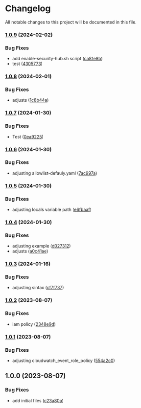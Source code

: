 # Changelog

All notable changes to this project will be documented in this file.

### [1.0.9](https://github.com/ganexcloud/terraform-aws-prowler/compare/v1.0.8...v1.0.9) (2024-02-02)


### Bug Fixes

* add enable-security-hub.sh script ([ca81e8b](https://github.com/ganexcloud/terraform-aws-prowler/commit/ca81e8badea248fc81531a037e691df8a06acb99))
* test ([4305773](https://github.com/ganexcloud/terraform-aws-prowler/commit/4305773fc8a61e7f50fa414625a27e1b3d105c5f))

### [1.0.8](https://github.com/ganexcloud/terraform-aws-prowler/compare/v1.0.7...v1.0.8) (2024-02-01)


### Bug Fixes

* adjusts ([1c8b44a](https://github.com/ganexcloud/terraform-aws-prowler/commit/1c8b44abb586fadfb6f51c2e9946ed9c652d28e4))

### [1.0.7](https://github.com/ganexcloud/terraform-aws-prowler/compare/v1.0.6...v1.0.7) (2024-01-30)


### Bug Fixes

* Test ([0ea9225](https://github.com/ganexcloud/terraform-aws-prowler/commit/0ea9225ba5538e763dfa69e8b4416d01f614f8d4))

### [1.0.6](https://github.com/ganexcloud/terraform-aws-prowler/compare/v1.0.5...v1.0.6) (2024-01-30)


### Bug Fixes

* adjusting allowlist-defauly.yaml ([7ac997a](https://github.com/ganexcloud/terraform-aws-prowler/commit/7ac997a928975c53e14144195073a381a00b2e24))

### [1.0.5](https://github.com/ganexcloud/terraform-aws-prowler/compare/v1.0.4...v1.0.5) (2024-01-30)


### Bug Fixes

* adjusting locals variable path ([e6fbaaf](https://github.com/ganexcloud/terraform-aws-prowler/commit/e6fbaaf38db57dd6a3c29a14da7cca91a88c18cf))

### [1.0.4](https://github.com/ganexcloud/terraform-aws-prowler/compare/v1.0.3...v1.0.4) (2024-01-30)


### Bug Fixes

* adjusting example ([d027312](https://github.com/ganexcloud/terraform-aws-prowler/commit/d027312f3c375a21af69859f6362d537a18a192c))
* adjusts ([a0c41ae](https://github.com/ganexcloud/terraform-aws-prowler/commit/a0c41ae97b4b54bc8ad0d311d86283b6e241e314))

### [1.0.3](https://github.com/ganexcloud/terraform-aws-prowler/compare/v1.0.2...v1.0.3) (2024-01-16)


### Bug Fixes

* adjusting sintax ([cf7f737](https://github.com/ganexcloud/terraform-aws-prowler/commit/cf7f7372742863ae121078992099efa66a82d7e7))

### [1.0.2](https://github.com/ganexcloud/terraform-aws-prowler/compare/v1.0.1...v1.0.2) (2023-08-07)


### Bug Fixes

* iam policy ([2348e9d](https://github.com/ganexcloud/terraform-aws-prowler/commit/2348e9d61f962aa55fa6948a379611733f9c32be))

### [1.0.1](https://github.com/ganexcloud/terraform-aws-prowler/compare/v1.0.0...v1.0.1) (2023-08-07)


### Bug Fixes

* adjusting cloudwatch_event_role_policy ([554a2c0](https://github.com/ganexcloud/terraform-aws-prowler/commit/554a2c0f58051a4c1d0dfb871a79dc3f1ffced01))

## 1.0.0 (2023-08-07)


### Bug Fixes

* add initial files ([c23a80a](https://github.com/ganexcloud/terraform-aws-prowler/commit/c23a80ac5f7d73c7d4256c1ac16b9cb44c8e92f6))
